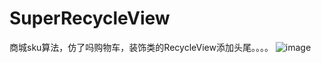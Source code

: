 # SuperRecycleView
商城sku算法，仿了吗购物车，装饰类的RecycleView添加头尾。。。。
![image](https://github.com/SuperRecycleView/app/src/main/file_name/shoppingcart.gif)
